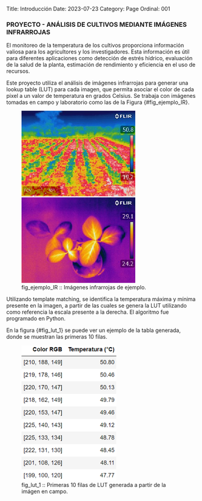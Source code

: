 Title: Introducción
Date: 2023-07-23
Category: Page
Ordinal: 001


### PROYECTO - ANÁLISIS DE CULTIVOS MEDIANTE IMÁGENES INFRARROJAS


El monitoreo de la temperatura de los cultivos proporciona información valiosa para los agricultores y los investigadores. Esta información es útil para diferentes aplicaciones como detección de estrés hídrico, evaluación de la salud de la planta, estimación de rendimiento y eficiencia en el uso de recursos.

Este proyecto utiliza el análisis de imágenes infrarrojas para generar una lookup table (LUT) para cada imagen, que permita asociar el color de cada pixel a un valor de temperatura en grados Celsius. Se trabaja con imágenes tomadas en campo y laboratorio como las de la Figura {#fig_ejemplo_IR}.

<figure>
  <img src="../images/image_1_IR.jpg" width="300">
  <img src="../images/image_2_IR.jpg" width="300">
  <figcaption>
  fig_ejemplo_IR :: Imágenes infrarrojas de ejemplo.
  </figcaption>
</figure>

Utilizando template matching, se identifica la temperatura máxima y mínima presente en la imagen, a partir de las cuales se genera la LUT utilizando como referencia la escala presente a la derecha. El algoritmo fue programado en Python. 

En la figura {#fig_lut_1} se puede ver un ejemplo de la tabla generada, donde se muestran las primeras 10 filas.

<figure>
  <img src="../images/lut_1.png" width="250">
  <figcaption>
  fig_lut_1 :: Primeras 10 filas de LUT generada a partir de la imágen en campo.
  </figcaption>
</figure>

